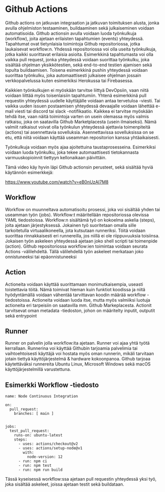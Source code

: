 # Github Actions

Github actions on jatkuvan integraation ja jatkuvan toimituksen alusta, jonka avulla ohjelmiston testaaminen, buildaaminen sekä julkaiseminen voidaan automatisoida. Github actionsin avulla voidaan luoda työnkulkuja (workflow), joita ajetaan erilaisten tapahtumien (events) yhteydessä. Tapahtumat ovat tietynlaisia toimintoja Github repositoriossa, jotka laukaisevat workflow:n. Yhdessä repositoriossa voi olla useita työnkulkuja, jotka kaikki suorittavat erilaisia asioita. Esimerkkinä tapahtumasta voi olla vaikka pull request, jonka yhteydessä voidaan suorittaa työnkulku, joka sisältää ohjelman yksikkötestien, sekä end-to-end testien ajamisen sekä lopulta buildaamisen. Toisena esimerkkinä pushin yhteydessä voidaan suorittaa työnkulku, joka automaattisesti julkaisee ohjelman jossain verkkopalvelussa kuten esimerkiksi Herokussa tai Firebasessa.

Kaikkien työnkulkujen ei myöskään tarvitse liittyä DevOpsiin, vaan niitä voidaan liittää myös toisenlaisiin tapahtumiin. Yhtenä esimerkkinä pull requestin yhteydessä uudelle käyttäjälle voidaan antaa tervetuloa -viesti. Tai vaikka uuden issuen postaamisen yhteydessä devaajalle voidaan lähettää e-mail viesti tai discord tai slack -notifikaatio. Kaikkea ei tarvitse myöskään tehdä itse, vaan näitä toimintoja varten on usein olemassa myös valmis ratkaisu, joka on saatavilla Github Marketplacesta (usein ilmaiseksi). Nämä valmiit ratkaisut voivat olla työnkulun yhteydessä ajettavia toimenpiteitä (actions) tai asennettavia sovelluksia. Asennettavissa sovelluksissa on se etu, että niitä voidaan käyttää useamman repositorion kanssa yhtäaikaisesti.

Työnkulkuja voidaan myös ajaa ajoitettuina taustaprosesseina. Esimerkiksi voidaan luoda työnkulku, joka tekee automaattisesti tietokannasta varmuuskopioinnit tiettyyn kellonaikaan päivittäin.

Tämä video käy hyvin läpi Github actionsin perusteet, sekä sisältää hyviä käytännön esimerkkejä:

https://www.youtube.com/watch?v=eB0nUzAI7M8


## Workflow

Workflow on muunneltava automatisoitu prosessi, joka voi sisältää yhden tai useamman työn (jobs). Workflow:t määritellään repositoriossa olevissa YAML tiedostoissa. Workflow:n sisältämä työ on kokoelma askelia (steps), joita ajetaan järjestyksessä. Jokainen työ suoritetaan omalla sille tarkoitetulla virtuaalikoneella, jota kutsutaan runneriksi. Töitä voidaan suorittaa rinnakkaisesti eri runnereilla, jos niillä ei ole riippuvuuksia toisiinsa. Jokaisen työn askeleen yhteydessä ajetaan joko shell scripti tai toimenpide (action). Github repositoriossa workflow:ien toimintaa voidaan seurata Actions -välilehdeltä. Tällä välilehdellä työn askeleet merkataan joko onnistuneeksi tai epäonnistuneeksi

## Action

Actioneita voidaan käyttää suorittamaan monimutkaisempia, useasti toistettavia töitä. Nämä toimivat hieman kuin funktiot koodissa ja niitä hyödyntämällä voidaan vähentää tarvittavan koodin määrää workflow -tiedostoissa. Actioneita voidaan luoda itse, mutta myös valmiiksi luotuja actioneita eri tarpeisiin on saatavilla mm. Github Markeplacesta. Actionit tarvitsevat oman metadata -tiedoston, johon on määritelty inputit, outputit sekä entrypoint

## Runner

Runner on palvelin jolla workflow:ita ajetaan. Runner voi ajaa yhtä työtä kerrallaan. Runnerina voi käyttää Githubin tarjoamia palvelimia tai vaihtoehtoisesti käyttäjä voi hostata myös oman runnerin, mikäli tarvitaan jotain tiettyä käyttöjärjestelmä & hardware kokoonpanoa. Github tarjoaa käytettäväksi runnereita Ubuntu Linux, Microsoft Windows sekä macOS käyttöjärjestelmillä varustettuna.


## Esimerkki Workflow -tiedosto

```
name: Node Continuous Integration

on:
  pull_request:
    branches: [ main ]


jobs:
  test_pull_request:
    runs-on: ubuntu-latest
    steps:
      - uses: actions/checkout@v2
      - uses: actions/setup-node@v1
        with:
          node-version: 12
      - run: npm ci
      - run: npm test
      - run: npm run build
```
Tässä kyseisessä workflow:ssa ajetaan pull requestin yhteydessä yksi työ, joka sisältää askeleet, joissa ajetaan testit sekä buildataan.